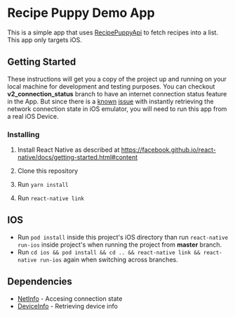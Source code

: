 # Recipe Puppy Demo App

This is a simple app that uses [RecipePuppyApi](http://www.recipepuppy.com/about/api/) to fetch recipes into a list.
This app only targets iOS.

## Getting Started

These instructions will get you a copy of the project up and running on your local machine for development and testing purposes.
You can checkout **v2_connection_status** branch to have an internet connection status feature in the App.
But since there is a [known](http://www.openradar.appspot.com/29913522) [issue](http://www.openradar.appspot.com/29913522) with instantly
retrieving the network connection state in iOS emulator, you will need to run this app from a real iOS Device.

### Installing

1. Install React Native as described at https://facebook.github.io/react-native/docs/getting-started.html#content

2. Clone this repository

3. Run `yarn install`

4. Run `react-native link`

## IOS

- Run `pod install` inside this project's iOS directory than run `react-native run-ios` inside project's when running the project from **master** branch.
- Run `cd ios && pod install && cd .. && react-native link && react-native run-ios` again when switching across branches.

## Dependencies

- [NetInfo](https://github.com/react-native-community/react-native-netinfo) - Accesing connection state
- [DeviceInfo](https://github.com/react-native-community/react-native-device-info) - Retrieving device info
